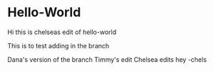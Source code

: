 # Hello-World
Hi this is chelseas edit of hello-world

This is to test adding in the branch

Dana's version of the branch
Timmy's edit
Chelsea edits
hey -chels
